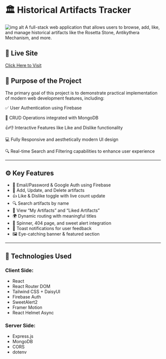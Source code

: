 # 🏛️ Historical Artifacts Tracker

![img alt](https://github.com/abdulkader33447/a11-artifacts-vault-client/blob/6e8abc27d7685b412902ee85869907c538f6507e/artifacts-vault.web.app_%20(1).png)
A full-stack web application that allows users to browse, add, like, and manage historical artifacts like the Rosetta Stone, Antikythera Mechanism, and more.

## 🔗 Live Site

[Click Here to Visit](https://artifacts-vault.web.app/)

## 🎯 Purpose of the Project

The primary goal of this project is to demonstrate practical implementation of modern web development features, including:

✅ User Authentication using Firebase

📝 CRUD Operations integrated with MongoDB

👍👎 Interactive Features like Like and Dislike functionality

💻 Fully Responsive and aesthetically modern UI design

🔍 Real-time Search and Filtering capabilities to enhance user experience

---

## ⚙️ Key Features

- 🔐 Email/Password & Google Auth using Firebase
- 📌 Add, Update, and Delete artifacts
- 👍 Like & Dislike toggle with live count update
- 🔍 Search artifacts by name
- 📂 View “My Artifacts” and “Liked Artifacts”
- 🌍 Dynamic routing with meaningful titles
- 🧭 Spinner, 404 page, and sweet alert integration
- 💬 Toast notifications for user feedback
- 🖼️ Eye-catching banner & featured section

---

## 🧪 Technologies Used

### Client Side:
- React
- React Router DOM
- Tailwind CSS + DaisyUI
- Firebase Auth
- SweetAlert2
- Framer Motion
- React Helmet Async

### Server Side:
- Express.js
- MongoDB
- CORS
- dotenv
